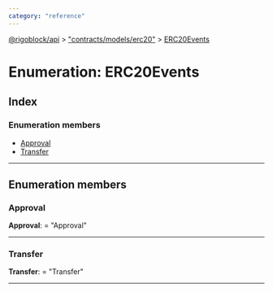 ```yaml
---
category: "reference"
---
```



[@rigoblock/api](../README.md) > ["contracts/models/erc20"](../modules/_contracts_models_erc20_.md) > [ERC20Events](../enums/_contracts_models_erc20_.erc20events.md)

# Enumeration: ERC20Events

## Index

### Enumeration members

* [Approval](_contracts_models_erc20_.erc20events.md#approval)
* [Transfer](_contracts_models_erc20_.erc20events.md#transfer)

---

## Enumeration members

<a id="approval"></a>

###  Approval

**Approval**:  = "Approval"

___
<a id="transfer"></a>

###  Transfer

**Transfer**:  = "Transfer"

___

